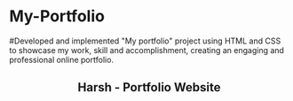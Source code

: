 # My-Portfolio
#Developed and implemented "My portfolio" project using HTML and CSS to showcase my work,  skill and accomplishment, creating an engaging and professional online portfolio.

<h2 align="center">Harsh - Portfolio Website</h2>
